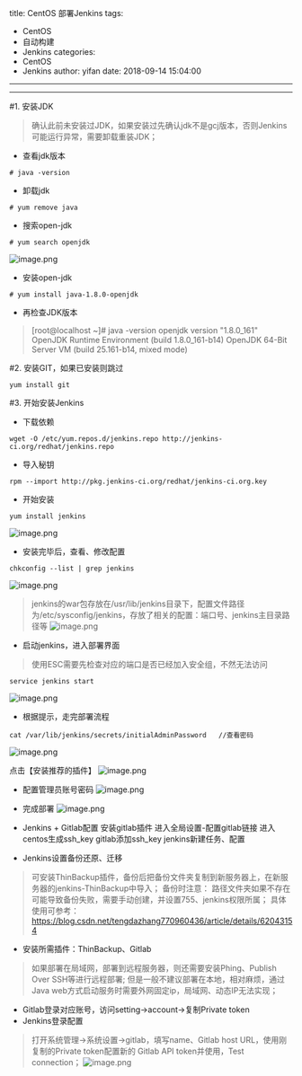 title: CentOS 部署Jenkins
tags:
  - CentOS
  - 自动构建
  - Jenkins
categories:
  - CentOS
  - Jenkins
author: yifan
date: 2018-09-14 15:04:00
---
---
#1. 安装JDK
> 确认此前未安装过JDK，如果安装过先确认jdk不是gcj版本，否则Jenkins可能运行异常，需要卸载重装JDK；
- 查看jdk版本 
```
# java -version
```
- 卸载jdk
```
# yum remove java
```
<!-- more -->
- 搜索open-jdk
```
# yum search openjdk
```
![image.png](http://upload-images.jianshu.io/upload_images/3867295-bd7f900697a64b63.png?imageMogr2/auto-orient/strip%7CimageView2/2/w/1240)

- 安装open-jdk
```
# yum install java-1.8.0-openjdk
```
- 再检查JDK版本
> [root@localhost ~]# java -version
openjdk version "1.8.0_161"
OpenJDK Runtime Environment (build 1.8.0_161-b14)
OpenJDK 64-Bit Server VM (build 25.161-b14, mixed mode)

#2. 安装GIT，如果已安装则跳过
```
yum install git
```
#3. 开始安装Jenkins
- 下载依赖
```
wget -O /etc/yum.repos.d/jenkins.repo http://jenkins-ci.org/redhat/jenkins.repo
```
- 导入秘钥
```
rpm --import http://pkg.jenkins-ci.org/redhat/jenkins-ci.org.key
```
- 开始安装
```
yum install jenkins
```
![image.png](https://upload-images.jianshu.io/upload_images/3867295-e83560fbfc01b575.png?imageMogr2/auto-orient/strip%7CimageView2/2/w/1240)

- 安装完毕后，查看、修改配置
```
chkconfig --list | grep jenkins
```
![image.png](https://upload-images.jianshu.io/upload_images/3867295-7b64682c3e762d51.png?imageMogr2/auto-orient/strip%7CimageView2/2/w/1240)
> jenkins的war包存放在/usr/lib/jenkins目录下，配置文件路径为/etc/sysconfig/jenkins，存放了相关的配置：端口号、jenkins主目录路径等
![image.png](https://upload-images.jianshu.io/upload_images/3867295-3fac7ae3cb29f0a9.png?imageMogr2/auto-orient/strip%7CimageView2/2/w/1240)

- 启动jenkins，进入部署界面
> 使用ESC需要先检查对应的端口是否已经加入安全组，不然无法访问
```
service jenkins start
```
![image.png](https://upload-images.jianshu.io/upload_images/3867295-550736bbccb7f212.png?imageMogr2/auto-orient/strip%7CimageView2/2/w/1240)

- 根据提示，走完部署流程
```
cat /var/lib/jenkins/secrets/initialAdminPassword   //查看密码
```
![image.png](https://upload-images.jianshu.io/upload_images/3867295-5f1b3f610b6c35ad.png?imageMogr2/auto-orient/strip%7CimageView2/2/w/1240)

点击【安装推荐的插件】
![image.png](https://upload-images.jianshu.io/upload_images/3867295-1492db1565b8dc8b.png?imageMogr2/auto-orient/strip%7CimageView2/2/w/1240)

- 配置管理员账号密码
![image.png](https://upload-images.jianshu.io/upload_images/3867295-237c73470f2fcd49.png?imageMogr2/auto-orient/strip%7CimageView2/2/w/1240)

- 完成部署
![image.png](https://upload-images.jianshu.io/upload_images/3867295-75d2f5631e42fb95.png?imageMogr2/auto-orient/strip%7CimageView2/2/w/1240)

- Jenkins + Gitlab配置
安装gitlab插件
进入全局设置-配置gitlab链接
进入centos生成ssh_key
gitlab添加ssh_key
jenkins新建任务、配置

- Jenkins设置备份还原、迁移
>可安装ThinBackup插件，备份后把备份文件夹复制到新服务器上，在新服务器的jenkins-ThinBackup中导入；
备份时注意：
路径文件夹如果不存在可能导致备份失败，需要手动创建，并设置755、jenkins权限所属；
具体使用可参考：
https://blog.csdn.net/tengdazhang770960436/article/details/62043154

- 安装所需插件：ThinBackup、Gitlab
> 如果部署在局域网，部署到远程服务器，则还需要安装Phing、Publish Over SSH等进行远程部署;
但是一般不建议部署在本地，相对麻烦，通过Java web方式启动服务时需要外网固定ip，局域网、动态IP无法实现；


- Gitlab登录对应账号，访问setting->account->复制Private token
- Jenkins登录配置
> 打开系统管理->系统设置->gitlab，填写name、Gitlab host URL，使用刚复制的Private token配置新的	Gitlab API token并使用，Test connection；
![image.png](https://upload-images.jianshu.io/upload_images/3867295-2d65eb11ea18d667.png?imageMogr2/auto-orient/strip%7CimageView2/2/w/1240)
